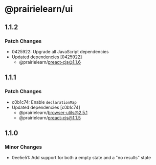 # @prairielearn/ui

## 1.1.2

### Patch Changes

- 0425922: Upgrade all JavaScript dependencies
- Updated dependencies [0425922]
  - @prairielearn/preact-cjs@1.1.6

## 1.1.1

### Patch Changes

- c0b1c74: Enable `declarationMap`
- Updated dependencies [c0b1c74]
  - @prairielearn/browser-utils@2.5.1
  - @prairielearn/preact-cjs@1.1.5

## 1.1.0

### Minor Changes

- 0ee5e51: Add support for both a empty state and a "no results" state
